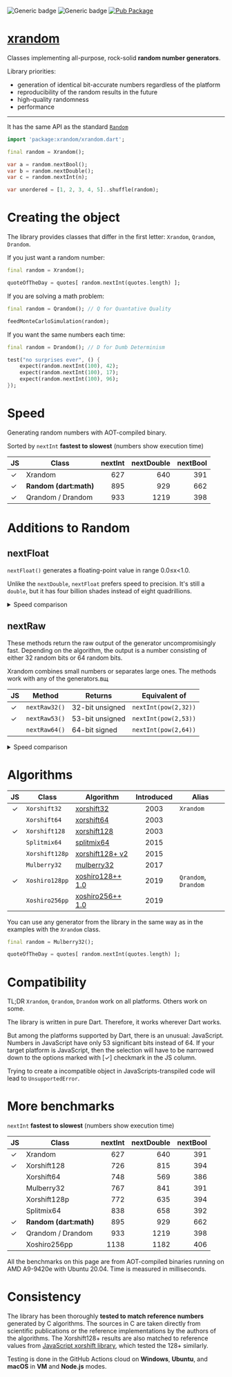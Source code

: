 ![Generic badge](https://img.shields.io/badge/tested_on-Windows_|_MacOS_|_Ubuntu-blue.svg)
![Generic badge](https://img.shields.io/badge/tested_on-VM_|_JS-blue.svg)
[![Pub Package](https://img.shields.io/pub/v/xrandom.svg)](https://pub.dev/packages/xrandom)

# [xrandom](https://github.com/rtmigo/xrandom)

Classes implementing all-purpose, rock-solid **random number generators**.

Library priorities:
- generation of identical bit-accurate numbers regardless of the platform
- reproducibility of the random results in the future
- high-quality randomness
- performance

----------

It has the same API as the standard [`Random`](https://api.dart.dev/stable/2.12.1/dart-math/Random-class.html)

``` dart
import 'package:xrandom/xrandom.dart';

final random = Xrandom();

var a = random.nextBool(); 
var b = random.nextDouble();
var c = random.nextInt(n);

var unordered = [1, 2, 3, 4, 5]..shuffle(random);
```

# Creating the object

The library provides classes that differ in the first letter: `Xrandom`, `Qrandom`, `Drandom`.

If you just want a random number:

``` dart
final random = Xrandom();

quoteOfTheDay = quotes[ random.nextInt(quotes.length) ];
``` 

If you are solving a math problem:

``` dart
final random = Qrandom(); // Q for Quantative Quality 

feedMonteCarloSimulation(random);
```

If you want the same numbers each time:

``` dart
final random = Drandom(); // D for Dumb Determinism 

test("no surprises ever", () {
    expect(random.nextInt(100), 42);
    expect(random.nextInt(100), 17);
    expect(random.nextInt(100), 96);
});
```

# Speed

Generating random numbers with AOT-compiled binary.

Sorted by `nextInt` **fastest  to slowest**
(numbers show execution time)

| JS | Class                  | nextInt | nextDouble | nextBool |
|----|------------------------|--------:|-----------:|---------:|
| ✓  | Xrandom                |     627 |        640 |      391 |
| ✓  | **Random (dart:math)** |     895 |        929 |      662 |
| ✓  | Qrandom / Drandom      |     933 |       1219 |      398 |


# Additions to Random


## nextFloat

`nextFloat()` generates a floating-point value in range 0.0≤x<1.0.

Unlike the `nextDouble`, `nextFloat` prefers speed to precision.
It's still a `double`, but it has four billion shades instead of eight 
quadrillions.

<details>
  <summary>Speed comparison</summary>

Sorted by `nextDouble` **fastest  to slowest**
(numbers show execution time)

| JS | Class                  | nextDouble | nextFloat |
|----|------------------------|-----------:|----------:|
|    | Xorshift64             |        569 |       353 |
|    | Xorshift128p           |        635 |       389 |
| ✓  | Xrandom                |        640 |       221 |
|    | Splitmix64             |        658 |       398 |
| ✓  | Xorshift128            |        815 |       339 |
|    | Mulberry32             |        841 |       301 |
| ✓  | **Random (dart:math)** |        929 |           |
|    | Xoshiro256pp           |       1182 |       713 |
| ✓  | Qrandom / Drandom              |       1219 |       539 |


</details>


## nextRaw

These methods return the raw output of the generator uncompromisingly fast. Depending on the algorithm, 
the output is a number consisting of either 32 random bits or 64 random bits. 

Xrandom combines small numbers or separates large ones. The methods work with any of the generators.вщ


| JS    | Method        | Returns         | Equivalent of                   | 
|-------|--------|-----------------|---------------------------------|
| ✓ | `nextRaw32()` | 32-bit unsigned | `nextInt(pow(2,32))`         |
| ✓ | `nextRaw53()` | 53-bit unsigned | `nextInt(pow(2,53))`         |
|   | `nextRaw64()` | 64-bit signed   | `nextInt(pow(2,64))` |


<details>
  <summary>Speed comparison</summary>
  
Sorted by `nextInt` **fastest  to slowest**  
(numbers show execution time)
  
  
| JS | Class                  | nextInt | nextRaw32 | nextRaw64 |
|----|------------------------|--------:|----------:|----------:|
| ✓  | Xrandom                |     627 |       280 |       549 |
| ✓  | Xorshift128            |     726 |       341 |       782 |
|    | Xorshift64             |     748 |       346 |       491 |
|    | Mulberry32             |     767 |       307 |       709 |
|    | Xorshift128p           |     772 |       383 |       529 |
|    | Splitmix64             |     838 |       398 |       500 |
| ✓  | **Random (dart:math)** |     895 |           |           |
| ✓  | XrandomHq              |     933 |       537 |      1186 |
|    | Xoshiro256pp           |    1138 |       703 |      1072 |


Since `nextInt`'s return range is always limited to 32 bits, 
only comparison to `nextRaw32` is "apples-to-apples".

</details>





# Algorithms

| JS | Class          | Algorithm                                                         |    Introduced | Alias |
|:--:|----------------|-------------------------------------------------------------------|:-----------------:|------|
| ✓  | `Xorshift32`   | [xorshift32](https://www.jstatsoft.org/article/view/v008i14)      | 2003 | `Xrandom` |
|    | `Xorshift64`   | [xorshift64](https://www.jstatsoft.org/article/view/v008i14)      |  2003 |
| ✓  | `Xorshift128`  | [xorshift128](https://www.jstatsoft.org/article/view/v008i14)     |  2003 |
|    | `Splitmix64`   | [splitmix64](https://prng.di.unimi.it/splitmix64.c)               |  2015 |
|    | `Xorshift128p` | [xorshift128+ v2](https://arxiv.org/abs/1404.0390)                |  2015 |
|    | `Mulberry32` | [mulberry32](https://gist.github.com/tommyettinger/46a874533244883189143505d203312c)                |  2017 |
| ✓  | `Xoshiro128pp` | [xoshiro128++ 1.0](https://prng.di.unimi.it/xoshiro128plusplus.c) |  2019 | `Qrandom`, `Drandom` |
|    | `Xoshiro256pp` | [xoshiro256++ 1.0](https://prng.di.unimi.it/xoshiro256plusplus.c) |  2019 |  |


You can use any generator from the library in the same way as in the examples with the `Xrandom` class.

``` dart
final random = Mulberry32();

quoteOfTheDay = quotes[ random.nextInt(quotes.length) ];
```

# Compatibility

TL;DR `Xrandom`, `Qrandom`, `Drandom` work on all platforms. Others work on some.

The library is written in pure Dart. Therefore, it works wherever Dart works.

But among the platforms supported by Dart, there is an unusual: 
JavaScript. Numbers in JavaScript have only 53 significant bits instead of 64.
If your target platform is JavaScript, then the selection will have to be 
narrowed down to the options marked with [✓] checkmark in the JS column.

Trying to create a incompatible object in JavaScripts-transpiled code will lead to `UnsupportedError`.

# More benchmarks

`nextInt` **fastest  to slowest**
(numbers show execution time)

| JS | Class                  | nextInt | nextDouble | nextBool |
|----|------------------------|--------:|-----------:|---------:|
| ✓  | Xrandom                |     627 |        640 |      391 |
| ✓  | Xorshift128            |     726 |        815 |      394 |
|    | Xorshift64             |     748 |        569 |      386 |
|    | Mulberry32             |     767 |        841 |      391 |
|    | Xorshift128p           |     772 |        635 |      394 |
|    | Splitmix64             |     838 |        658 |      392 |
| ✓  | **Random (dart:math)** |     895 |        929 |      662 |
| ✓  | Qrandom / Drandom              |     933 |       1219 |      398 |
|    | Xoshiro256pp           |    1138 |       1182 |      406 |

All the benchmarks on this page are from AOT-compiled binaries running on AMD A9-9420e with Ubuntu 20.04. Time is measured in milliseconds.

# Consistency

The library has been thoroughly **tested to match reference numbers** generated by C algorithms. The
sources in C are taken directly from scientific publications or the reference implementations by the authors of the algorithms. The Xorshift128+ results are also matched to reference
values from [JavaScript xorshift library](https://github.com/AndreasMadsen/xorshift), which tested
the 128+ similarly.

Testing is done in the GitHub Actions cloud on **Windows**, **Ubuntu**, and **macOS** in **VM** and **Node.js** modes.

